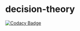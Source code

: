 # decision-theory
[![Codacy Badge](https://api.codacy.com/project/badge/Grade/6d87a70aae3742bd89d3d2236fc2eb88)](https://app.codacy.com/gh/mshumakov/decision-theory?utm_source=github.com&utm_medium=referral&utm_content=mshumakov/decision-theory&utm_campaign=Badge_Grade)